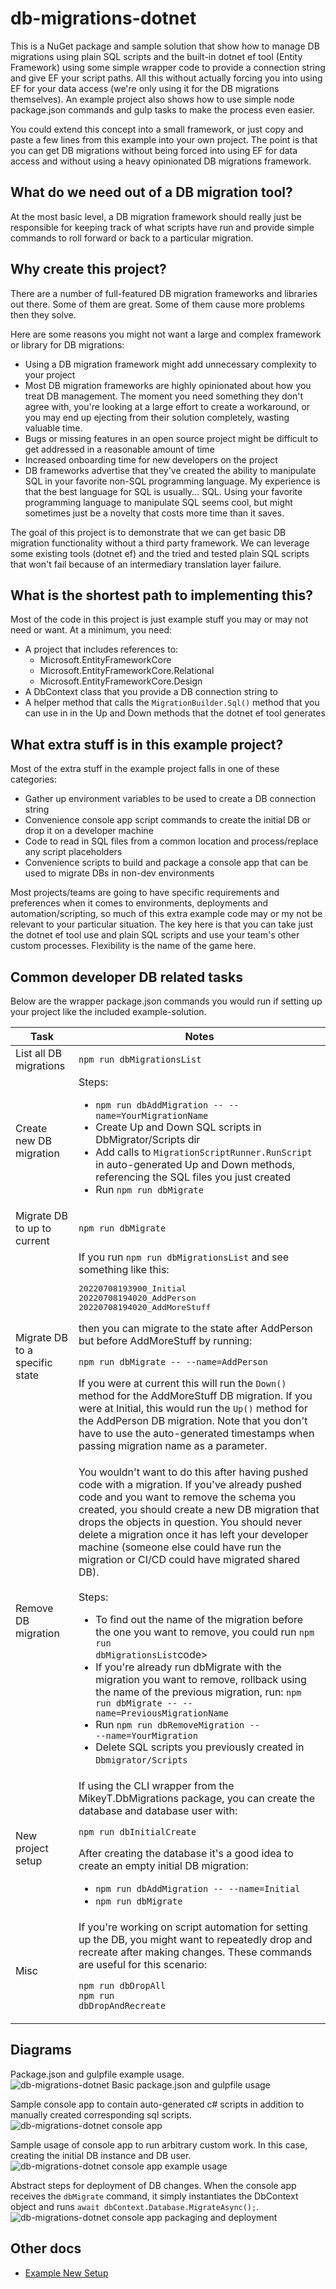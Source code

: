 # db-migrations-dotnet

This is a NuGet package and sample solution that show how to manage DB migrations using plain SQL scripts and the built-in dotnet ef tool (Entity Framework) using some simple wrapper code to provide a connection string and give EF your script paths. All this without actually forcing you into using EF for your data access (we're only using it for the DB migrations themselves). An example project also shows how to use simple node package.json commands and gulp tasks to make the process even easier.

You could extend this concept into a small framework, or just copy and paste a few lines from this example into your own project. The point is that you can get DB migrations without being forced into using EF for data access and without using a heavy opinionated DB migrations framework.

## What do we need out of a DB migration tool?

At the most basic level, a DB migration framework should really just be responsible for keeping track of what scripts have run and provide simple commands to roll forward or back to a particular migration.

## Why create this project?

There are a number of full-featured DB migration frameworks and libraries out there. Some of them are great. Some of them cause more problems then they solve.

Here are some reasons you might not want a large and complex framework or library for DB migrations:

- Using a DB migration framework might add unnecessary complexity to your project
- Most DB migration frameworks are highly opinionated about how you treat DB management. The moment you need something they don't agree with, you're looking at a large effort to create a workaround, or you may end up ejecting from their solution completely, wasting valuable time.
- Bugs or missing features in an open source project might be difficult to get addressed in a reasonable amount of time
- Increased onboarding time for new developers on the project
- DB frameworks advertise that they've created the ability to manipulate SQL in your favorite non-SQL programming language. My experience is that the best language for SQL is usually... SQL. Using your favorite programming language to manipulate SQL seems cool, but might sometimes just be a novelty that costs more time than it saves.

The goal of this project is to demonstrate that we can get basic DB migration functionality without a third party framework. We can leverage some existing tools (dotnet ef) and the tried and tested plain SQL scripts that won't fail because of an intermediary translation layer failure.

## What is the shortest path to implementing this?

Most of the code in this project is just example stuff you may or may not need or want. At a minimum, you need:

- A project that includes references to:
  - Microsoft.EntityFrameworkCore
  - Microsoft.EntityFrameworkCore.Relational
  - Microsoft.EntityFrameworkCore.Design
- A DbContext class that you provide a DB connection string to
- A helper method that calls the `MigrationBuilder.Sql()` method that you can use in in the Up and Down methods that the dotnet ef tool generates

## What extra stuff is in this example project?

Most of the extra stuff in the example project falls in one of these categories:
- Gather up environment variables to be used to create a DB connection string
- Convenience console app script commands to create the initial DB or drop it on a developer machine
- Code to read in SQL files from a common location and process/replace any script placeholders
- Convenience scripts to build and package a console app that can be used to migrate DBs in non-dev environments

Most projects/teams are going to have specific requirements and preferences when it comes to environments, deployments and automation/scripting, so much of this extra example code may or my not be relevant to your particular situation. The key here is that you can take just the dotnet ef tool use and plain SQL scripts and use your team's other custom processes. Flexibility is the name of the game here.

## Common developer DB related tasks

Below are the wrapper package.json commands you would run if setting up your project like the included example-solution.

<table>
<thead>
<th>Task</th>
<th>Notes</th>
</thead>
<tbody>

<tr>
<td>List all DB migrations</td>
<td>
<code>npm run dbMigrationsList</code>
</td>
</tr>

<tr>
<td>Create new DB migration</td>
<td>
Steps:

- <code>npm run dbAddMigration -- --name=YourMigrationName</code>
- Create Up and Down SQL scripts in DbMigrator/Scripts dir
- Add calls to <code>MigrationScriptRunner.RunScript</code> in auto-generated Up and Down methods, referencing the SQL files you just created
- Run <code>npm run dbMigrate</code>
</td>
</tr>

<tr>
<td>Migrate DB to up to current</td>
<td>
<code>npm run dbMigrate</code>
</td>
</tr>

<tr>
<td>Migrate DB to a specific state</td>
<td>
If you run <code>npm run dbMigrationsList</code> and see something like this:

<pre>
20220708193900_Initial
20220708194020_AddPerson
20220708194020_AddMoreStuff
</pre>


then you can migrate to the state after AddPerson but before AddMoreStuff by running:

<code>npm run dbMigrate -- --name=AddPerson</code>

If you were at current this will run the <code>Down()</code> method for the AddMoreStuff DB migration. If you were at Initial, this would run the <code>Up()</code> method for the AddPerson DB migration. Note that you don't have to use the auto-generated timestamps when passing migration name as a parameter.
</td>
</tr>

<tr>
<td>Remove DB migration</td>
<td>
You wouldn't want to do this after having pushed code with a migration. If you've already pushed code and you want to remove the schema you created, you should create a new DB migration that drops the objects in question. You should never delete a migration once it has left your developer machine (someone else could have run the migration or CI/CD could have migrated shared DB).<br/><br/>
Steps:

- To find out the name of the migration before the one you want to remove, you could run <code>npm run dbMigrationsList</code>code><br/>
- If you're already run dbMigrate with the migration you want to remove, rollback using the name of the previous migration, run: <code>npm run dbMigrate -- --name=PreviousMigrationName</code><br/>
- Run <code>npm run dbRemoveMigration -- --name=YourMigration</code><br/>
- Delete SQL scripts you previously created in <code>Dbmigrator/Scripts</code>
</td>
</tr>

<tr>
<td>New project setup</td>
<td>
If using the CLI wrapper from the MikeyT.DbMigrations package, you can create the database and database user with:

<code>npm run dbInitialCreate</code>

After creating the database it's a good idea to create an empty initial DB migration:

- <code>npm run dbAddMigration -- --name=Initial</code><br/>
- <code>npm run dbMigrate</code>
</td>
</tr>

<tr>
<td>Misc</td>
<td>
If you're working on script automation for setting up the DB, you might want to repeatedly drop and recreate after making changes. These commands are useful for this scenario:

<code>npm run dbDropAll</code><br/>
<code>npm run dbDropAndRecreate</code>
</td>
</tr>

</tbody>
</table>

## Diagrams

Package.json and gulpfile example usage.
![db-migrations-dotnet Basic package.json and gulpfile usage](./docs/db-migrations-dotnet-basic-gulpfile-usage.drawio.png "db-migrations-dotnet basic package.json and gulpfile usage")

Sample console app to contain auto-generated c# scripts in addition to manually created corresponding sql scripts.
![db-migrations-dotnet console app](./docs/db-migrations-dotnet-console-app.drawio.png "db-migrations-dotnet console app")

Sample usage of console app to run arbitrary custom work. In this case, creating the initial DB instance and DB user.
![db-migrations-dotnet console app example usage](./docs/db-migrations-dotnet-console-app-example.drawio.png "db-migrations-dotnet console app example usage")

Abstract steps for deployment of DB changes. When the console app receives the `dbMigrate` command, it simply instantiates the DbContext object and runs `await dbContext.Database.MigrateAsync();`.
![db-migrations-dotnet console app packaging and deployment](./docs/db-migrations-dotnet-package-and-deploy.drawio.png "db-migrations-dotnet console app packaging and deployment")

## Other docs

- [Example New Setup](./docs/ExampleNewSetup.md)


